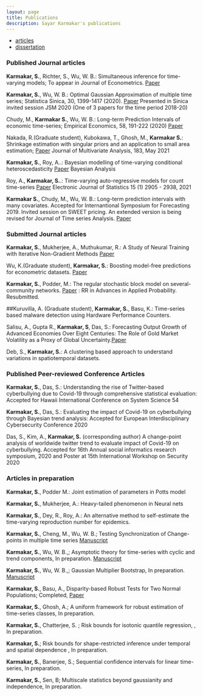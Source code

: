 ```yaml
---
layout: page
title: Publications
description: Sayar Karmakar's publications
---
```


<div class="navbar">
    <div class="navbar-inner">
        <ul class="nav">
            <li><a href="#articles">articles</a></li>
            <li><a href="#thesis">dissertation</a></li>
        </ul>
    </div>
</div>


### <a name="articles"></a>Published Journal articles

**Karmakar, S.**, Richter, S., Wu, W. B.: Simultaneous inference for time-varying models; To appear in Journal of Econometrics. 
[Paper](https://arxiv.org/abs/2011.13157) 

**Karmakar, S.**, Wu, W. B.: Optimal Gaussian Approximation of multiple time series; Statistica Sinica, 30, 1399-1417 (2020). [Paper](doi.org/10.5705/ss.202017.0303) Presented in Sinica invited session JSM 2020 (One of 3 papers for the time period 2018-20)

Chudy, M., **Karmakar S.**, Wu, W. B.: Long-term Prediction Intervals of economic time-series; Empirical Economics, 58, 191-222 (2020) [Paper](https://doi.org/10.1007/s00181-019-01689-2) 

Nakada, R.(Graduate student), Kubokawa, T., Ghosh, M., **Karmakar S.**: Shrinkage estimation with singular priors and an application to small area estimation; [Paper](https://doi.org/10.1016/j.jmva.2021.104726) Journal of Multivariate Analysis, 183, May 2021

**Karmakar, S.**, Roy, A..: Bayesian modelling of time-varying conditional heteroscedasticity [Paper](https://doi.org/10.1214/21-BA1267) Bayesian Analysis

Roy, A., **Karmakar, S.**.: Time-varying auto-regressive models for count time-series [Paper](https://doi.org/10.1214/21-EJS1851) Electronic Journal of Statistics 15 (1) 2905 - 2938, 2021 

**Karmakar S.**, Chudy, M., Wu, W. B.: Long-term prediction intervals with many covariates. Accepted for Internantional Symposium for Forecasting 2019. Invited session on SWEET pricing. An extended version is being revised for Journal of Time series Analysis.   [Paper](https://arxiv.org/abs/2012.08223) 


### <a name="articles"></a>Submitted Journal articles
**Karmakar, S.**, Mukherjee, A., Muthukumar, R.: A Study of Neural Training with Iterative Non-Gradient Methods [Paper](https://arxiv.org/abs/2005.04211)

Wu, K.(Graduate student), **Karmakar, S.**: Boosting model-free predictions for econometric datasets. [Paper](https://arxiv.org/abs/2101.02273)

**Karmakar, S.**, Podder, M.: The regular stochastic block model on several-community networks. [Paper](https://arxiv.org/abs/2002.05577) : RR in Advances in Applied Probability. Resubmitted.

##Kuruvilla, A. (Graduate student), **Karmakar, S.**, Basu, K.: Time-series based malware detection using Hardware Performance Counters. 

Salisu, A., Gupta R., **Karmakar, S**, Das, S.: Forecasting Output Growth of Advanced Economies Over Eight Centuries: The Role of Gold Market Volatility as a Proxy of Global Uncertainty.[Paper](https://ideas.repec.org/p/cth/wpaper/gru_2021_017.html)

Deb, S., **Karmakar, S.**: A clustering based approach to understand variations in spatiotemporal datasets.

### <a name="articles"></a> Published Peer-reviewed Conference Articles 



**Karmakar, S.**, Das, S.: Understanding the rise of Twitter-based cyberbullying due to Covid-19 through comprehensive statistical evaluation: Accepted for Hawaii International Conference on System Science 54 

**Karmakar, S.**, Das, S.: Evaluating the impact of Covid-19 on cyberbullying through Bayesian trend analysis: Accepted for European Interdisciplinary Cybersecurity Conference 2020

Das, S., Kim, A., **Karmakar, S.** (corresponding author) A change-point analysis of worldwide twitter trend to evaluate impact of Covid-19 on cyberbullying. Accepted for 16th Annual social informatics research symposium, 2020 and Poster at 15th International Workshop on Security 2020

### <a name="articles"></a> Articles in preparation

**Karmakar, S.**, Podder M.: Joint estimation of parameters in Potts model

**Karmakar, S.**, Mukherjee, A.: Heavy-tailed phenomenon in Neural nets

**Karmakar, S.**, Dey, R., Roy, A.: An alternative method to self-estimate the time-varying reproduction number for epidemics.

**Karmakar, S.**, Cheng, M., Wu, W. B.; Testing Synchronization of Change-points in multiple time series [Manuscript](../publications/sayar5.pdf)

**Karmakar, S.**, Wu, W. B.,; Asymptotic theory for time-series with cyclic and trend components, In preparation. [Manuscript](../publications/sayar6.pdf)

**Karmakar, S.**, Wu, W. B.,; Gaussian Multiplier Bootstrap, In preparation. [Manuscript](../publications/sayar7.pdf)

**Karmakar, S.**, Basu, A., Disparity-based Robust Tests for Two Normal
Populations; Completed, [Paper](../publications/sayarrobust.pdf) 

**Karmakar, S.**, Ghosh, A.; A uniform framework for robust estimation of time-series classes, In preparation. 

**Karmakar, S.**, Chatterjee, S. ;  Risk bounds for isotonic quantile regression, , In preparation. 

**Karmakar, S.**;  Risk bounds for shape-restricted inference under temporal and spatial dependence , In preparation. 

**Karmakar, S.**, Banerjee, S.; Sequential confidence intervals for linear time-series, In preparation. 

**Karmakar, S.**, Sen, B; Multiscale statistics beyond gaussianity and independence, In preparation. 





